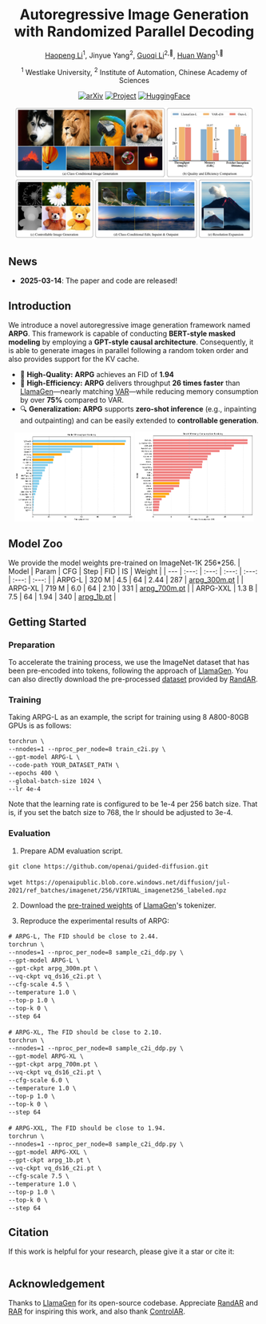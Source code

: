 <!-- # ARPG: Autoregressive Image Generation with Randomized Parallel Decoding
 -->
<div align ="center">
<h1>Autoregressive Image Generation with Randomized Parallel Decoding</h3>

[Haopeng Li](https://github.com/hp-l33)<sup>1</sup>, Jinyue Yang<sup>2</sup>, [Guoqi Li](https://casialiguoqi.github.io)<sup>2,📧</sup>, [Huan Wang](https://huanwang.tech)<sup>1,📧</sup>

<sup>1</sup> Westlake University,
<sup>2</sup> Institute of Automation, Chinese Academy of Sciences


[![arXiv](https://img.shields.io/badge/arXiv-1234-A42C25?style=flat&logo=arXiv)](https://arxiv.org/abs/) [![Project](https://img.shields.io/badge/Project-Page-green?style=flat&logo=Google%20chrome&logoColor=green)](https://hp-l33.github.io/projects/arpg) [![HuggingFace](https://img.shields.io/badge/HuggingFace-Model-blue?style=flat&logo=HuggingFace)](https://huggingface.co/hp-l33/ARPG)

</div>

<p align="center">
<img src="assets/title.jpg" width=95%>
<p>

## News
* **2025-03-14**: The paper and code are released!


## Introduction
We introduce a novel autoregressive image generation framework named **ARPG**. This framework is capable of conducting **BERT-style masked modeling** by employing a **GPT-style causal architecture**. Consequently, it is able to generate images in parallel following a random token order and also provides support for the KV cache. 
* 💪 **High-Quality:** **ARPG** achieves an FID of **1.94**
* 🚀 **High-Efficiency:** **ARPG** delivers throughput **26 times faster** than [LlamaGen](https://github.com/FoundationVision/LlamaGen)—nearly matching [VAR](https://github.com/FoundationVision/VAR)—while reducing memory consumption by over **75%** compared to VAR.
* 🔍 **Generalization:** **ARPG** supports **zero-shot inference** (e.g., inpainting and outpainting) and can be easily extended to **controllable generation**.


<p align="center">
    <img src="./assets/speed.png" alt="fig1" width=47%>
    <img src="./assets/mem.png" alt="fig2" width=47%>
<p>


## Model Zoo
We provide the model weights pre-trained on ImageNet-1K 256*256.
| Model | Param | CFG | Step | FID | IS | Weight |
| --- | :---: | :---: | :---: | :---: | :---: | :---: |
| ARPG-L | 320 M | 4.5 | 64 | 2.44 | 287 | [arpg_300m.pt](https://huggingface.co/hp-l33/ARPG/blob/main/arpg_300m.pt) |
| ARPG-XL | 719 M | 6.0 | 64 | 2.10 | 331 | [arpg_700m.pt](https://huggingface.co/hp-l33/ARPG/blob/main/arpg_700m.pt) |
| ARPG-XXL | 1.3 B | 7.5 | 64 | 1.94 | 340 | [arpg_1b.pt](https://huggingface.co/hp-l33/ARPG/blob/main/arpg_1b.pt) |


## Getting Started
### Preparation
To accelerate the training process, we use the ImageNet dataset that has been pre-encoded into tokens, following the approach of [LlamaGen](https://github.com/FoundationVision/LlamaGen). You can also directly download the pre-processed [dataset](https://huggingface.co/ziqipang/RandAR/blob/main/imagenet-llamagen-adm-256_codes.tar) provided by [RandAR](https://github.com/ziqipang/RandAR).

### Training
Taking ARPG-L as an example, the script for training using 8 A800-80GB GPUs is as follows:
```shell
torchrun \
--nnodes=1 --nproc_per_node=8 train_c2i.py \
--gpt-model ARPG-L \
--code-path YOUR_DATASET_PATH \
--epochs 400 \
--global-batch-size 1024 \
--lr 4e-4
```
Note that the learning rate is configured to be 1e-4 per 256 batch size. That is, if you set the batch size to 768, the lr should be adjusted to 3e-4.

### Evaluation
1. Prepare ADM evaluation script.
```shell
git clone https://github.com/openai/guided-diffusion.git

wget https://openaipublic.blob.core.windows.net/diffusion/jul-2021/ref_batches/imagenet/256/VIRTUAL_imagenet256_labeled.npz
```
2. Download the [pre-trained weights](https://huggingface.co/FoundationVision/LlamaGen/resolve/main/vq_ds16_c2i.pt) of [LlamaGen](https://github.com/FoundationVision/LlamaGen)'s tokenizer.

  
3. Reproduce the experimental results of ARPG:
```shell
# ARPG-L, The FID should be close to 2.44.
torchrun \
--nnodes=1 --nproc_per_node=8 sample_c2i_ddp.py \
--gpt-model ARPG-L \
--gpt-ckpt arpg_300m.pt \
--vq-ckpt vq_ds16_c2i.pt \
--cfg-scale 4.5 \
--temperature 1.0 \
--top-p 1.0 \
--top-k 0 \
--step 64

# ARPG-XL, The FID should be close to 2.10.
torchrun \
--nnodes=1 --nproc_per_node=8 sample_c2i_ddp.py \
--gpt-model ARPG-XL \
--gpt-ckpt arpg_700m.pt \
--vq-ckpt vq_ds16_c2i.pt \
--cfg-scale 6.0 \
--temperature 1.0 \
--top-p 1.0 \
--top-k 0 \
--step 64

# ARPG-XXL, The FID should be close to 1.94.
torchrun \
--nnodes=1 --nproc_per_node=8 sample_c2i_ddp.py \
--gpt-model ARPG-XXL \
--gpt-ckpt arpg_1b.pt \
--vq-ckpt vq_ds16_c2i.pt \
--cfg-scale 7.5 \
--temperature 1.0 \
--top-p 1.0 \
--top-k 0 \
--step 64
```


## Citation
If this work is helpful for your research, please give it a star or cite it:
```bibtex

```

## Acknowledgement

Thanks to [LlamaGen](https://github.com/FoundationVision/LlamaGen) for its open-source codebase. Appreciate [RandAR](https://github.com/ziqipang/RandAR) and [RAR](https://github.com/bytedance/1d-tokenizer/blob/main/README_RAR.md) for inspiring this work, and also thank [ControlAR](https://github.com/hustvl/ControlAR).
